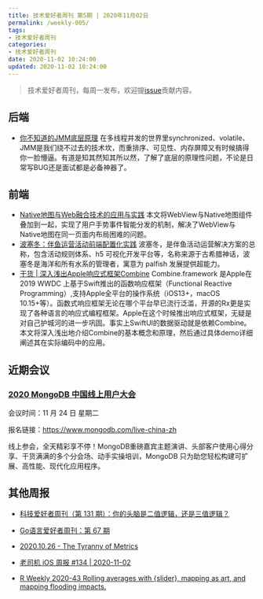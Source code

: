 ```yaml
---
title: 技术爱好者周刊 第5期 | 2020年11月02日
permalink: /weekly-005/
tags:
- 技术爱好者周刊
categories:
- 技术爱好者周刊
date: 2020-11-02 10:24:00
updated: 2020-11-02 10:24:00
---
```


> 技术爱好者周刊，每周一发布，欢迎提[issue](https://github.com/wangyonghong/yonghong-me/issues)贡献内容。

## 后端
- [你不知道的JMM底层原理](https://segmentfault.com/a/1190000037662046)
在多线程并发的世界里synchronized、volatile、JMM是我们绕不过去的技术坎，而重排序、可见性、内存屏障又有时候搞得你一脸懵逼。有道是知其然知其所以然，了解了底层的原理性问题，不论是日常写BUG还是面试都是必备神器了。

## 前端
- [Native地图与Web融合技术的应用与实践](https://tech.meituan.com/2020/10/30/native-web-pratice-in-meituan.html)
本文将WebView与Native地图组件叠加到一起，实现了用户手势事件智能分发的机制，解决了WebView与Native地图在同一页面内布局困难的问题。
- [波塞冬：伴鱼运营活动前端配置化实践](https://tech.ipalfish.com/blog/2020/10/26/poseidon/)
波塞冬，是伴鱼活动运营解决方案的总称，包含活动规则体系、h5 可视化开发平台等，名称来源于古希腊神话，波塞冬是海洋和所有水系的管理者，寓意为 palfish 发展提供超能力。
- [干货 | 深入浅出Apple响应式框架Combine](https://mp.weixin.qq.com/s/8LErZWJ0F0VsZ7WgjCb-Vg)
Combine.framework 是Apple在2019 WWDC 上基于Swift推出的函数响应框架（Functional Reactive Programming）,支持Apple全平台的操作系统（iOS13+，macOS 10.15+等）。函数式响应框架无论在哪个平台早已流行泛滥，开源的Rx更是实现了各种语言的响应式编程框架。Apple在这个时候推出响应式框架，无疑是对自己护城河的进一步巩固。事实上SwiftUI的数据驱动就是依赖Combine。本文将深入浅出地介绍Combine的基本概念和原理，然后通过具体demo详细阐述其在实际编码中的应用。
<!-- more -->

## 近期会议

### [2020 MongoDB 中国线上用户大会](https://www.mongodb.com/live-china-zh)

会议时间：11 月 24 日 星期二

报名链接：https://www.mongodb.com/live-china-zh

线上参会，全天精彩享不停！MongoDB重磅嘉宾主题演讲、头部客户使用心得分享、干货满满的多个分会场、动手实操培训，MongoDB 只为助您轻松构建可扩展、高性能、现代化应用程序。

## 其他周报

- [科技爱好者周刊（第 131 期）：你的头脑是二值逻辑，还是三值逻辑？](https://github.com/ruanyf/weekly/blob/master/docs/issue-131.md)

- [Go语言爱好者周刊：第 67 期](https://github.com/polaris1119/golangweekly/blob/master/docs/issue-067.md)

- [2020.10.26 - The Tyranny of Metrics](https://github.com/zenany/weekly/blob/master/software/2020/1026.md)

- [老司机 iOS 周报 #134 | 2020-11-02](https://github.com/SwiftOldDriver/iOS-Weekly/blob/master/Reports/2020/%23134-2020.11.02.md)

- [R Weekly 2020-43 Rolling averages with {slider}, mapping as art, and mapping flooding impacts.
](https://rweekly.org/2020-43.html)


